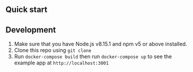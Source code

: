 ## Quick start

## Development
1.  Make sure that you have Node.js v8.15.1 and npm v5 or above installed.
2.  Clone this repo using `git clone`
3.  Run `docker-compose build` then run `docker-compose up` to see the example app at `http://localhost:3001`
